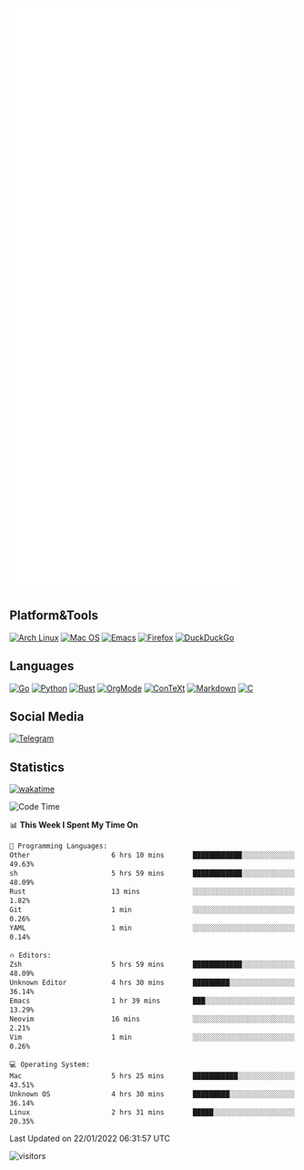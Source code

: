 ![Metrics](https://github.com/SteamedFish/SteamedFish/blob/master/github-metrics.svg)

## Platform&Tools

[![Arch Linux](https://img.shields.io/badge/ArchLinux-1793D1?logo=arch-linux&logoColor=fff&style=flat-square)](https://archlinux.org/)
[![Mac OS](https://img.shields.io/badge/MacOS-000000?style=flat-square&logo=macos&logoColor=F0F0F0)](https://www.apple.com/macos/)
[![Emacs](https://img.shields.io/badge/Emacs-%237F5AB6.svg?&style=flat-square&logo=gnu-emacs&logoColor=white)](https://www.gnu.org/software/emacs/)
[![Firefox](https://img.shields.io/badge/Firefox-FF7139?style=flat-square&logo=Firefox-Browser&logoColor=white)](https://firefox.com/)
[![DuckDuckGo](https://img.shields.io/badge/DuckDuckGo-DE5833?style=flat-square&logo=DuckDuckGo&logoColor=white)](https://duckduckgo.com/)

## Languages

[![Go](https://img.shields.io/badge/Golang-%2300ADD8.svg?style=flat-square&logo=go&logoColor=white)](https://golang.org/)
[![Python](https://img.shields.io/badge/Python-3670A0?style=flat-square&logo=python&logoColor=ffdd54)](https://www.python.org/)
[![Rust](https://img.shields.io/badge/Rust-%23000000.svg?style=flat-square&logo=rust&logoColor=white)](https://www.rust-lang.org/)
[![OrgMode](https://img.shields.io/badge/OrgMode-%23000000.svg?style=flat-square&logo=org&logoColor=white)](https://orgmode.org/)
[![ConTeXt](https://img.shields.io/badge/ConTeXt-%23008080.svg?style=flat-square&logo=latex&logoColor=white)](https://contextgarden.net/)
[![Markdown](https://img.shields.io/badge/MarkDown-%23000000.svg?style=flat-square&logo=markdown&logoColor=white)](https://daringfireball.net/projects/markdown/)
[![C](https://img.shields.io/badge/C-%2300599C.svg?style=flat-square&logo=c&logoColor=white)](https://www.iso.org/standard/74528.html)

## Social Media

[![Telegram](https://img.shields.io/badge/SteamedFish-2CA5E0?style=social&logo=telegram&logoColor=white)](https://t.me/SteamedFish)

## Statistics
[![wakatime](https://wakatime.com/badge/user/168280d6-fcf2-4b4f-ad3a-dc4612f35b38.svg)](https://wakatime.com/@168280d6-fcf2-4b4f-ad3a-dc4612f35b38)

<!--START_SECTION:waka-->
![Code Time](http://img.shields.io/badge/Code%20Time-1%2C569%20hrs%2019%20mins-blue)

📊 **This Week I Spent My Time On** 

```text
💬 Programming Languages: 
Other                    6 hrs 10 mins       ████████████░░░░░░░░░░░░░   49.63% 
sh                       5 hrs 59 mins       ████████████░░░░░░░░░░░░░   48.09% 
Rust                     13 mins             ░░░░░░░░░░░░░░░░░░░░░░░░░   1.82% 
Git                      1 min               ░░░░░░░░░░░░░░░░░░░░░░░░░   0.26% 
YAML                     1 min               ░░░░░░░░░░░░░░░░░░░░░░░░░   0.14%

🔥 Editors: 
Zsh                      5 hrs 59 mins       ████████████░░░░░░░░░░░░░   48.09% 
Unknown Editor           4 hrs 30 mins       █████████░░░░░░░░░░░░░░░░   36.14% 
Emacs                    1 hr 39 mins        ███░░░░░░░░░░░░░░░░░░░░░░   13.29% 
Neovim                   16 mins             ░░░░░░░░░░░░░░░░░░░░░░░░░   2.21% 
Vim                      1 min               ░░░░░░░░░░░░░░░░░░░░░░░░░   0.26%

💻 Operating System: 
Mac                      5 hrs 25 mins       ███████████░░░░░░░░░░░░░░   43.51% 
Unknown OS               4 hrs 30 mins       █████████░░░░░░░░░░░░░░░░   36.14% 
Linux                    2 hrs 31 mins       █████░░░░░░░░░░░░░░░░░░░░   20.35%

```


 Last Updated on 22/01/2022 06:31:57 UTC
<!--END_SECTION:waka-->

![visitors](https://visitor-badge.laobi.icu/badge?page_id=SteamedFish.SteamedFish)

